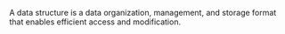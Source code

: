 A data structure is a data organization, management, and storage format that enables efficient access and modification.
